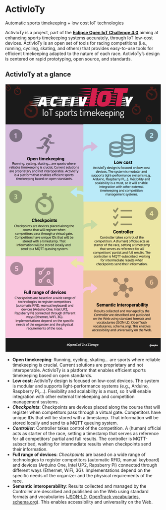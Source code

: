 # ActivIoTy

Automatic sports timekeeping + low cost IoT technologies

ActivIoTy is a project, part of the **[Eclipse Open IoT Challenge 4.0](https://iot.eclipse.org/open-iot-challenge/)** aiming at enhancing sports timekeeping systems accurately, through IoT low-cost devices. ActivIoTy is an open set of tools for racing competitions (i.e., running, cycling, skating, and others) that provides easy-to-use tools for efficient timekeeping adapted to the nature of each race. ActivIoTy’s design is centered on rapid prototyping, open source, and standards. 

## ActivIoTy at a glance

![ActivIoTy Infographic][infographic]

* **Open timekeeping**: Running, cycling, skating… are sports where reliable timekeeping is crucial. Current solutions are proprietary and not interoperable. ActivIoTy is a platform that enables efficient sports timekeeping based on open standards.
* **Low cost**: ActivIoTy design is focused on low-cost devices. The system is modular and supports light-performance systems (e.g., Arduino, Raspberry Pi,…). Flexibility and scalability is a must, so it will enable integration with other external timekeeping and competition management systems.
* ***Checkpoints***: Checkpoints are devices placed along the course that will register when competitors pass through a virtual gate. Competitors have unique IDs that will be stored with a timestamp. That information will be stored locally and  send to a MQTT queuing system.
* ***Controller***: Controller takes control of the competition. A (human) official acts as starter of the race, setting a timestamp that serves as reference for all competitors' partial and full results. The controller is MQTT-subscribed, waiting for intermediate results when checkpoints send their information. 
* **Full range of devices**: *Checkpoints* are based on a wide range of technologies to register competitors (automatic RFID, manual keyboard) and devices (Arduino One, Intel UP2, Rapsberry Pi) connected through different ways (Ethernet, WiFi, 3G). Implementations depend on the specific needs of the organizer and the physical requirements of the race. 
* **Semantic interoperability**: Results collected and managed by the Controller are described and published on the Web using standard formats and vocabularies ([JSON-LD](https://json-ld.org/), [OpenTrack vocabularies](https://github.com/w3c/opentrack-cg), [schema.org](http://schema.org)). This enables accessibility and universality on the Web. 

[mainlogo]: ./docs/images/logo/activIoTy.svg "Logo of ActivIoTy"
[infographic]: ./docs/images/infographic.png "Components of ActivIoTy"